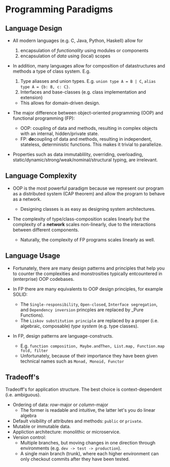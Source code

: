 # Programming Paradigms

## Language Design

* All modern languages (e.g. C, Java, Python, Haskell) allow for
  1. encapsulation of _functionality_ using modules or components
  2. encapsulation of _data_ using (local) scopes

* In addition, many languages allow for composition of datastructures and methods a type of class system. E.g.
  1. Type aliasses and union types.
    E.g. `union type A = B | C`, `alias type A = {b: B, c: C}`.
  2. Interfaces and base-classes (e.g. class implementation and extension)
  * This allows for domain-driven design.

* The major difference between object-oriented programming (OOP) and functional programming (FP):
    * OOP: coupling of data and methods, resulting in complex objects with an internal, hidden/private state.
    * FP: **de**coupling of data and methods, resulting in independent, stateless, deterministic functions. 
      This makes it trivial to parallelize.

* Properties such as data immutablility, overriding, overloading, static/dynamic/strong/weak/nominal/structural typing, are irrelevant.


## Language Complexity

* OOP is the most powerful paradigm because we represent our program as a distributed system (CAP theorem) and allow the program to behave as a network.
  * Designing classes is as easy as designing system architectures.

* The complexity of type/class-composition scales linearly but the complexity of a **network** scales non-linearly, due to the interactions between different components.
   * Naturally, the complexity of FP programs scales linearly as well.


## Language Usage

* Fortunately, there are many design patterns and principles that help you to counter the complexities and monstrosities typically entcountered in (enterprise) OOP codebases.

* In FP there are many equivalents to OOP design principles, for example SOLID:
   * The `Single-responsibility`, `Open-closed`, `Interface segregation`, and `Dependency inversion` princples are replaced by _Pure Functions).
   * The `Liskov substitution principle` are replaced by a proper (i.e. algebraic, composable) _type system_ (e.g. type classes).

* In FP, design patterns are language-constructs.
  * E.g. `function composition, Maybe.andThen, List.map, Function.map fold, filter`
  * Unfortunately, because of their importance they have been given technical names such as `Monad, Monoid, Functor`


## Tradeoff's

Tradeoff's for application structure. 
The best choice is context-dependent (i.e. ambiguous).

* Ordering of data: _row_-major or _column_-major
   * The former is readable and intuitive, the latter let's you do linear algebra
* Default visibility of attributes and methods: `public` or `private`.
* Mutable or immutable data.
* Appliction architecture: monolithic or microservice.
* Version control:
   * Multiple branches, but moving changes in one direction through environments (e.g. `dev -> test -> production`).
  * A single main branch (trunk), where each higher environment can only checkout commits after they have been tested.


